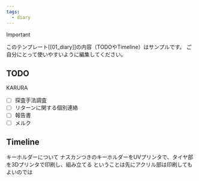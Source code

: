 ```yaml
---
tags:
  - diary
---
```

> [!IMPORTANT]
> このテンプレート[[01_diary]]の内容（TODOやTimeline）はサンプルです。
> ご自分にとって使いやすいように編集してください。

## TODO
KARURA
- [ ] 探査手法調査
- [ ] リターンに関する個別連絡
- [ ] 報告書
- [ ] メルク

## Timeline
キーホルダーについて
	ナスカンつきのキーホルダーをUVプリンタで、タイヤ部を3Dプリンタで印刷し、組み立てる
	ということは先にアクリル部は印刷してもよいのでは